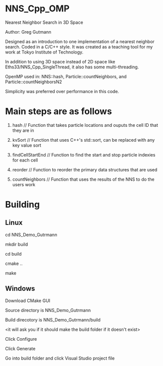 # NNS_Cpp_OMP
Nearest Neighbor Search in 3D Space

Author: Greg Gutmann

Designed as an introduction to one implementation of a nearest neighbor search. Coded in a C/C++ style.
It was created as a teaching tool for my work at Tokyo Institute of Technology. 

In addition to using 3D space instead of 2D space like Eths33/NNS_Cpp_SingleThread, it also has some multi-threading. 

OpenMP used in: NNS::hash, Particle::countNeighbors, and Particle::countNeighborsN2

Simplicity was preferred over performance in this code.

# Main steps are as follows

1. hash              // Function that takes particle locations and ouputs the cell ID that they are in

2. kvSort            // Function that uses C++'s std::sort, can be replaced with any key value sort

3. findCellStartEnd  // Function to find the start and stop particle indexies for each cell

4. reorder           // Function to reorder the primary data structures that are used

5. countNeighbors    // Function that uses the results of the NNS to do the users work

# Building

## Linux 

cd NNS_Demo_Gutrmann

mkdir build

cd build

cmake ..

make

## Windows 

Download CMake GUI

Source directory is NNS_Demo_Gutrmann

Build direcotory is NNS_Demo_Gutrmann/build

<it will ask you if it should make the build folder if it doesn't exist>

Click Configure

Click Generate

Go into build folder and click Visual Studio project file
